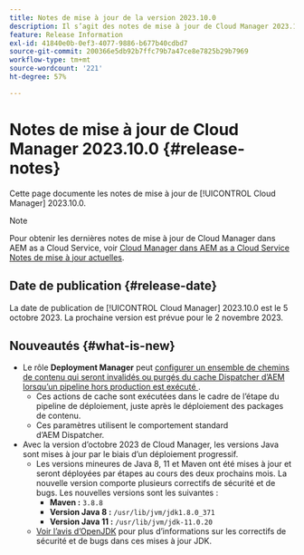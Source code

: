 ```yaml
---
title: Notes de mise à jour de la version 2023.10.0
description: Il s’agit des notes de mise à jour de Cloud Manager 2023.10.0.
feature: Release Information
exl-id: 41840e0b-0ef3-4077-9886-b677b40cdbd7
source-git-commit: 200366e5db92b7ffc79b7a47ce8e7825b29b7969
workflow-type: tm+mt
source-wordcount: '221'
ht-degree: 57%

---
```


# Notes de mise à jour de Cloud Manager 2023.10.0 {#release-notes}

Cette page documente les notes de mise à jour de [!UICONTROL Cloud Manager] 2023.10.0.

>[!NOTE]
>
>Pour obtenir les dernières notes de mise à jour de Cloud Manager dans AEM as a Cloud Service, voir [Cloud Manager dans AEM as a Cloud Service Notes de mise à jour actuelles](https://experienceleague.adobe.com/docs/experience-manager-cloud-service/content/implementing/using-cloud-manager/release-notes-cloud-manager/release-notes-cm-current.html?lang=fr).

## Date de publication {#release-date}

La date de publication de [!UICONTROL Cloud Manager] 2023.10.0 est le 5 octobre 2023. La prochaine version est prévue pour le 2 novembre 2023.

## Nouveautés {#what-is-new}

* Le rôle **Deployment Manager** peut [ configurer un ensemble de chemins de contenu qui seront invalidés ou purgés du cache Dispatcher d’AEM lorsqu’un pipeline hors production est exécuté ](/help/using/non-production-pipelines.md).
   * Ces actions de cache sont exécutées dans le cadre de l’étape du pipeline de déploiement, juste après le déploiement des packages de contenu.
   * Ces paramètres utilisent le comportement standard d’AEM Dispatcher.
* Avec la version d’octobre 2023 de Cloud Manager, les versions Java sont mises à jour par le biais d’un déploiement progressif.
   * Les versions mineures de Java 8, 11 et Maven ont été mises à jour et seront déployées par étapes au cours des deux prochains mois. La nouvelle version comporte plusieurs correctifs de sécurité et de bugs. Les nouvelles versions sont les suivantes :
      * **Maven :** `3.8.8`
      * **Version Java 8 :** `/usr/lib/jvm/jdk1.8.0_371`
      * **Version Java 11 :** `/usr/lib/jvm/jdk-11.0.20`
   * [Voir l’avis d’OpenJDK](https://openjdk.org/groups/vulnerability/advisories/) pour plus d’informations sur les correctifs de sécurité et de bugs dans ces mises à jour JDK.
